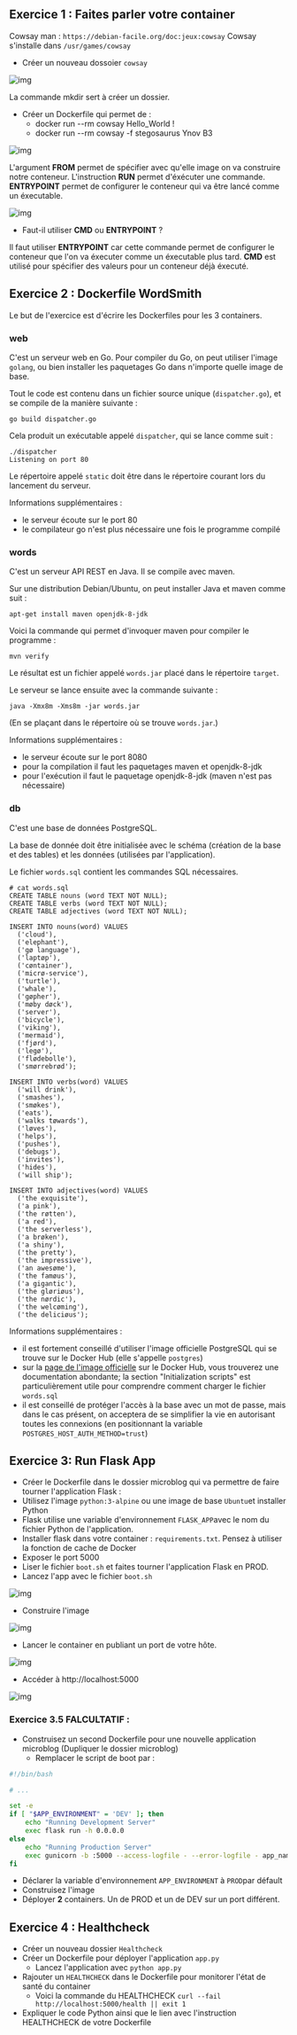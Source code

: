 ## Exercice 1 : Faites parler votre container

Cowsay man : `https://debian-facile.org/doc:jeux:cowsay`
Cowsay s'installe dans `/usr/games/cowsay`

- Créer un nouveau dossoier `cowsay`

![img](https://i.imgur.com/7KcuAEC.png)

La commande mkdir sert à créer un dossier.

- Créer un Dockerfile qui permet de :
  - docker run --rm cowsay Hello_World !
  - docker run --rm cowsay -f stegosaurus Ynov B3

![img](https://i.imgur.com/Kbu3052.png)

L'argument **FROM** permet de spécifier avec qu'elle image on va construire notre conteneur.
L'instruction **RUN** permet d'éxécuter une commande.
**ENTRYPOINT** permet de configurer le conteneur qui va être lancé comme un éxecutable.

![img](https://i.imgur.com/Qd92TWD.png)

- Faut-il utiliser **CMD** ou **ENTRYPOINT** ? 

Il faut utiliser **ENTRYPOINT** car cette commande permet de configurer le conteneur que l'on va éxecuter comme un éxecutable plus tard.
**CMD** est utilisé pour spécifier des valeurs pour un conteneur déjà éxecuté.


## Exercice 2 : Dockerfile WordSmith

Le but de l'exercice est d'écrire les Dockerfiles pour les 3 containers.

### web

C'est un serveur web en Go. Pour compiler du Go, on peut utiliser l'image `golang`, ou bien installer les paquetages Go dans n'importe quelle image de base.

Tout le code est contenu dans un fichier source unique (`dispatcher.go`), et se compile de la manière suivante :

```
go build dispatcher.go
```

Cela produit un exécutable appelé `dispatcher`, qui se lance comme suit :

```
./dispatcher
Listening on port 80
```

Le répertoire appelé `static` doit être dans le répertoire courant
lors du lancement du serveur.

Informations supplémentaires :

- le serveur écoute sur le port 80
- le compilateur go n'est plus nécessaire une fois le programme compilé


### words

C'est un serveur API REST en Java. Il se compile avec maven.

Sur une distribution Debian/Ubuntu, on peut installer Java et maven comme suit :

```
apt-get install maven openjdk-8-jdk
```

Voici la commande qui permet d'invoquer maven pour compiler le programme :

```
mvn verify
```

Le résultat est un fichier appelé `words.jar` placé dans le répertoire `target`.

Le serveur se lance ensuite avec la commande suivante :
```
java -Xmx8m -Xms8m -jar words.jar
```

(En se plaçant dans le répertoire où se trouve `words.jar`.)

Informations supplémentaires :

- le serveur écoute sur le port 8080
- pour la compilation il faut les paquetages maven et openjdk-8-jdk
- pour l'exécution il faut le paquetage openjdk-8-jdk (maven n'est pas nécessaire)


### db

C'est une base de données PostgreSQL.

La base de donnée doit être initialisée avec le schéma (création de
la base et des tables) et les données (utilisées par l'application).

Le fichier `words.sql` contient les commandes SQL nécessaires.

```
# cat words.sql
CREATE TABLE nouns (word TEXT NOT NULL);
CREATE TABLE verbs (word TEXT NOT NULL);
CREATE TABLE adjectives (word TEXT NOT NULL);

INSERT INTO nouns(word) VALUES
  ('cloud'),
  ('elephant'),
  ('gø language'),
  ('laptøp'),
  ('cøntainer'),
  ('micrø-service'),
  ('turtle'),
  ('whale'),
  ('gøpher'),
  ('møby døck'),
  ('server'),
  ('bicycle'),
  ('viking'),
  ('mermaid'),
  ('fjørd'),
  ('legø'),
  ('flødebolle'),
  ('smørrebrød');

INSERT INTO verbs(word) VALUES
  ('will drink'),
  ('smashes'),
  ('smøkes'),
  ('eats'),
  ('walks tøwards'),
  ('løves'),
  ('helps'),
  ('pushes'),
  ('debugs'),
  ('invites'),
  ('hides'),
  ('will ship');

INSERT INTO adjectives(word) VALUES
  ('the exquisite'),
  ('a pink'),
  ('the røtten'),
  ('a red'),
  ('the serverless'),
  ('a brøken'),
  ('a shiny'),
  ('the pretty'),
  ('the impressive'),
  ('an awesøme'),
  ('the famøus'),
  ('a gigantic'),
  ('the gløriøus'),
  ('the nørdic'),
  ('the welcøming'),
  ('the deliciøus');
```

Informations supplémentaires :

- il est fortement conseillé d'utiliser l'image officielle PostgreSQL qui se trouve sur le Docker Hub (elle s'appelle `postgres`)
- sur la [page de l'image officielle](https://hub.docker.com/_/postgres) sur le Docker Hub, vous trouverez une documentation abondante; la section "Initialization scripts" est particulièrement utile pour comprendre comment charger le fichier `words.sql`
- il est conseillé de protéger l'accès à la base avec un mot de passe, mais dans le cas présent, on acceptera de se simplifier la vie en autorisant toutes les connexions (en positionnant la variable `POSTGRES_HOST_AUTH_METHOD=trust`)


## Exercice 3: Run Flask App 

-  Créer le Dockerfile dans le dossier microblog qui va permettre de faire tourner l'application Flask : 
  -  Utilisez l'image `python:3-alpine` ou une image de base `Ubuntu`et installer Python
  -  Flask utilise une variable d'environnement `FLASK_APP`avec le nom du fichier Python de l'application. 
  -  Installer flask dans votre container : `requirements.txt`. Pensez à utiliser la fonction de cache de Docker
  -  Exposer le port 5000
  -  Liser le fichier `boot.sh` et faites tourner l'application Flask en PROD. 
  -  Lancez l'app avec le fichier `boot.sh`

![img](https://i.imgur.com/3k1z9Lp.png)

- Construire l'image

![img](https://i.imgur.com/OSNAjeP.png)

- Lancer le container en publiant un port de votre hôte.

![img](https://i.imgur.com/WfiTiSP.png)

- Accéder à http://localhost:5000

![img](https://i.imgur.com/RiO1Wg3.png)


### Exercice 3.5 FALCULTATIF :

- Construisez un second Dockerfile pour une nouvelle application microblog (Dupliquer le dossier microblog)
  - Remplacer le script de boot par  : 
```sh
#!/bin/bash

# ...

set -e
if [ "$APP_ENVIRONMENT" = 'DEV' ]; then
    echo "Running Development Server"
    exec flask run -h 0.0.0.0
else
    echo "Running Production Server"
    exec gunicorn -b :5000 --access-logfile - --error-logfile - app_name:app
fi
```
- Déclarer la variable d'environnement `APP_ENVIRONMENT` à `PROD`par défault
- Construisez l'image
- Déployer **2** containers. Un de PROD et un de DEV sur un port différent. 

## Exercice 4 : Healthcheck 

- Créer un nouveau dossier `Healthcheck`
- Créer un Dockerfile pour déployer l'application `app.py`
  - Lancez l'application avec `python app.py`
- Rajouter un `HEALTHCHECK` dans le Dockerfile pour monitorer l'état de santé du container
  - Voici la commande du HEALTHCHECK `curl --fail http://localhost:5000/health || exit 1`  
- Expliquer le code Python ainsi que le lien avec l'instruction HEALTHCHECK de votre Dockerfile


